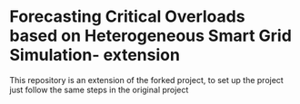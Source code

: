 # Forecasting Critical Overloads based on Heterogeneous Smart Grid Simulation- extension 

This repository is an extension of the forked project,
to set up the project just follow the same steps in the original project 


